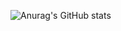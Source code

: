 ![Anurag's GitHub stats](https://github-readme-stats.vercel.app/api?username=weLim0&show_icons=true&theme=radical)
